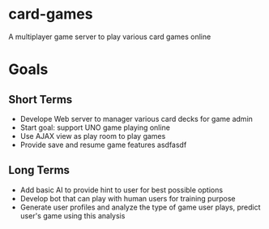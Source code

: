 # card-games
A multiplayer game server to play various card games online

# Goals
## Short Terms

* Develope Web server to manager various card decks for game admin
* Start goal: support UNO game playing online
* Use AJAX view as play room to play games
* Provide save and resume game features
asdfasdf
## Long Terms

* Add basic AI to provide hint to user for best possible options
* Develop bot that can play with human users for training purpose
* Generate user profiles and analyze the type of game user plays, predict user's game using this analysis

